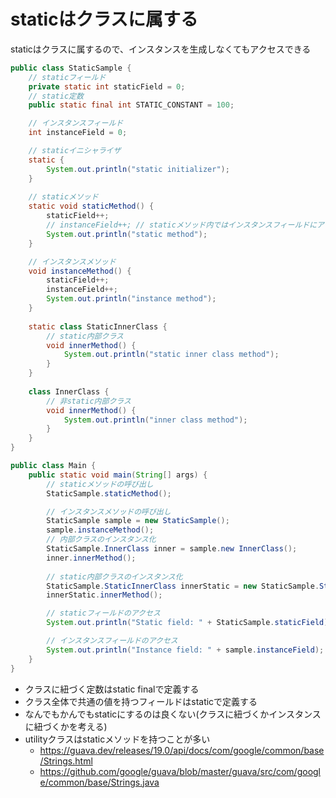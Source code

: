 # staticはクラスに属する

staticはクラスに属するので、インスタンスを生成しなくてもアクセスできる

```java
public class StaticSample {
    // staticフィールド
    private static int staticField = 0;
    // static定数
    public static final int STATIC_CONSTANT = 100;

    // インスタンスフィールド
    int instanceField = 0;

    // staticイニシャライザ
    static {
        System.out.println("static initializer");
    }
    
    // staticメソッド
    static void staticMethod() {
        staticField++;
        // instanceField++; // staticメソッド内ではインスタンスフィールドにアクセスできない
        System.out.println("static method");
    }

    // インスタンスメソッド
    void instanceMethod() {
        staticField++;
        instanceField++;
        System.out.println("instance method");
    }
    
    static class StaticInnerClass {
        // static内部クラス
        void innerMethod() {
            System.out.println("static inner class method");
        }
    }
    
    class InnerClass {
        // 非static内部クラス
        void innerMethod() {
            System.out.println("inner class method");
        }
    }
}
```

```java
public class Main {
    public static void main(String[] args) {
        // staticメソッドの呼び出し
        StaticSample.staticMethod();

        // インスタンスメソッドの呼び出し
        StaticSample sample = new StaticSample();
        sample.instanceMethod();
        // 内部クラスのインスタンス化
        StaticSample.InnerClass inner = sample.new InnerClass();
        inner.innerMethod();
        
        // static内部クラスのインスタンス化
        StaticSample.StaticInnerClass innerStatic = new StaticSample.StaticInnerClass();
        innerStatic.innerMethod();

        // staticフィールドのアクセス
        System.out.println("Static field: " + StaticSample.staticField);

        // インスタンスフィールドのアクセス
        System.out.println("Instance field: " + sample.instanceField);
    }
}
```

- クラスに紐づく定数はstatic finalで定義する
- クラス全体で共通の値を持つフィールドはstaticで定義する
- なんでもかんでもstaticにするのは良くない(クラスに紐づくかインスタンスに紐づくかを考える)
- utilityクラスはstaticメソッドを持つことが多い
  - https://guava.dev/releases/19.0/api/docs/com/google/common/base/Strings.html
  - https://github.com/google/guava/blob/master/guava/src/com/google/common/base/Strings.java
